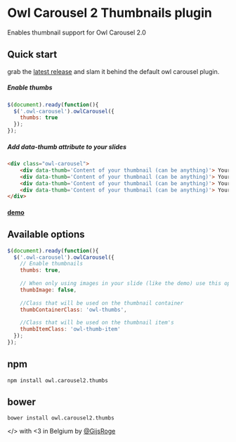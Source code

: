# Owl Carousel 2 Thumbnails plugin
Enables thumbnail support for Owl Carousel 2.0

## Quick start
grab the [latest release](https://github.com/gijsroge/OwlCarousel2-Thumbs/archive/0.1.1.zip) and slam it behind the default owl carousel plugin.

##### Enable thumbs
```javascript
$(document).ready(function(){
  $('.owl-carousel').owlCarousel({
    thumbs: true
  });
});
```
##### Add data-thumb attribute to your slides
```html
<div class="owl-carousel">
    <div data-thumb='Content of your thumbnail (can be anything)'> Your Content </div>
    <div data-thumb='Content of your thumbnail (can be anything)'> Your Content </div>
    <div data-thumb='Content of your thumbnail (can be anything)'> Your Content </div>
    <div data-thumb='Content of your thumbnail (can be anything)'> Your Content </div>
</div>
```

#### [demo](http://gijsroge.github.io/owl-carousel2-thumbs)

## Available options
```javascript
$(document).ready(function(){
  $('.owl-carousel').owlCarousel({
    // Enable thumbnails
    thumbs: true,
  
    // When only using images in your slide (like the demo) use this option to dynamicly create thumbnails without using the attribute data-thumb.
    thumbImage: false,
    
    //Class that will be used on the thumbnail container
    thumbContainerClass: 'owl-thumbs',
    
    //Class that will be used on the thumbnail item's
    thumbItemClass: 'owl-thumb-item'
  });
});
```

## npm
```
npm install owl.carousel2.thumbs
```

## bower
```
bower install owl.carousel2.thumbs
```

</> with <3 in Belgium by [@GijsRoge](https://twitter.com/GijsRoge)
